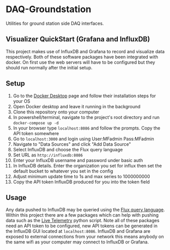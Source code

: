 # DAQ-Groundstation
Utilities for ground station side DAQ interfaces.


## Visualizer QuickStart (Grafana and InfluxDB)

This project makes use of InfluxDB and Grafana to record and visualize data respectively. Both of these software
packages have been integrated with docker. On first use the web servers will have to be configured but they should
run normally after the initial setup. 

## Setup

1. Go to the [Docker Desktop](https://docs.docker.com/desktop/) page and follow their installation steps for your OS
2. Open Docker desktop and leave it running in the background
3. Clone this repository onto your computer
4. In powershell/terminal, navigate to the project's root directory and run `docker-compose up -d`
5. In your browser type `localhost:8086` and follow the prompts. Copy the API token somewhere
6. Go to `localhost:3000` and login using User:MFadmin Pass:MFadmin
7. Navigate to "Data Sources" and click "Add Data Source"
8. Select InfluxDB and choose the Flux query language
9. Set URL as `http://influxdb:8086`
10. Enter your InfluxDB username and password under basic auth
11. In InfluxDB details. Enter the organization you set for influx then set the default bucket to whatever 
you set in the config
12. Adjust minimum update time to 1s and max series to 1000000000
13. Copy the API token InfluxDB produced for you into the token field

## Usage

Any data pushed to InfluxDB may be queried using the [Flux query language](https://docs.influxdata.com/flux/v0/).
Within this project there are a few packages which can help with pushing data such as the [Live Telemetry](Live_Telemetry)
python script. Note all of these packages need an API token to be configured, new API tokens can be generated in
the InfluxDB GUI located at `localhost:8086`. InfluxDB and Grafana are exposed to external connections from your
network this means anybody on the same wifi as your computer may connect to InfluxDB or Grafana.